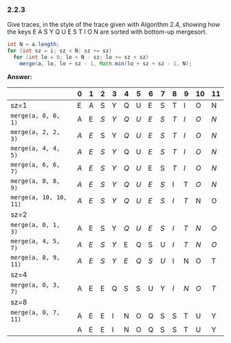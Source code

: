 ### 2.2.3

Give traces, in the style of the trace given with Algorithm 2.4, showing how the keys E A S Y Q U E S T I O N are sorted with bottom-up mergesort.

```java
int N = a.length;
for (int sz = i; sz < N; sz += sz)
  for (int lo = 0; lo < N - sz; lo += sz + sz)
    merge(a, lo, lo + sz - 1, Math.min(lo + sz + sz - 1, N);
```



**Answer:**

|                        | 0    | 1    | 2    | 3    | 4    | 5    | 6    | 7    | 8    | 9    | 10   | 11   |
| ---------------------- | ---- | ---- | ---- | ---- | ---- | ---- | ---- | ---- | ---- | ---- | ---- | ---- |
| sz=1                   | E    | A    | S    | Y    | Q    | U    | E    | S    | T    | I    | O    | N    |
| `merge(a, 0, 0, 1)`    | A    | E    | *S*  | *Y*  | *Q*  | *U*  | *E*  | *S*  | *T*  | *I*  | *O*  | *N*  |
| `merge(a, 2, 2, 3)`    | *A*  | *E*  | S    | Y    | *Q*  | *U*  | *E*  | *S*  | *T*  | *I*  | *O*  | *N*  |
| `merge(a, 4, 4, 5)`    | *A*  | *E*  | *S*  | *Y*  | Q    | U    | *E*  | *S*  | *T*  | *I*  | *O*  | *N*  |
| `merge(a, 6, 6, 7)`    | *A*  | *E*  | *S*  | *Y*  | *Q*  | *U*  | E    | S    | *T*  | *I*  | *O*  | *N*  |
| `merge(a, 8, 8, 9)`    | *A*  | *E*  | *S*  | *Y*  | *Q*  | *U*  | *E*  | *S*  | I    | T    | *O*  | *N*  |
| `merge(a, 10, 10, 11)` | *A*  | *E*  | *S*  | *Y*  | *Q*  | *U*  | *E*  | *S*  | *I*  | *T*  | N    | O    |
| sz=2                   |      |      |      |      |      |      |      |      |      |      |      |      |
| `merge(a, 0, 1, 3)`    | A    | E    | S    | Y    | *Q*  | *U*  | *E*  | *S*  | *I*  | *T*  | *N*  | *O*  |
| `merge(a, 4, 5, 7)`    | *A*  | *E*  | *S*  | *Y*  | E    | Q    | S    | U    | *I*  | *T*  | *N*  | *O*  |
| `merge(a, 8, 9, 11)`   | *A*  | *E*  | *S*  | *Y*  | *E*  | *Q*  | *S*  | *U*  | I    | N    | O    | T    |
| sz=4                   |      |      |      |      |      |      |      |      |      |      |      |      |
| `merge(a, 0, 3, 7)`    | A    | E    | E    | Q    | S    | S    | U    | Y    | *I*  | *N*  | *O*  | *T*  |
| sz=8                   |      |      |      |      |      |      |      |      |      |      |      |      |
| `merge(a, 0, 7, 11)`   | A    | E    | E    | I    | N    | O    | Q    | S    | S    | T    | U    | Y    |
|                        | A    | E    | E    | I    | N    | O    | Q    | S    | S    | T    | U    | Y    |



